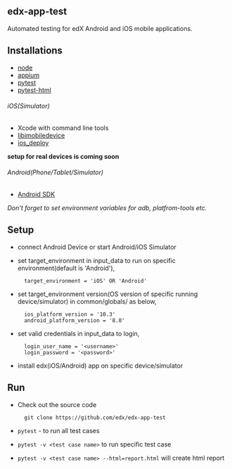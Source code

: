 ## edx-app-test
Automated testing for edX Android and iOS mobile applications.

## Installations
- [node](https://nodejs.org/en/)
- [appium](http://appium.io/)
- [pytest](https://docs.pytest.org/en/latest/getting-started.html)
- [pytest-html](https://pypi.python.org/pypi/pytest-html/)


###### iOS(Simulator)
 - Xcode with command line tools
 - [libimobiledevice](http://www.libimobiledevice.org/)
 - [ios_deploy](https://github.com/phonegap/ios-deploy)

**setup for real devices is coming soon**

###### Android(Phone/Tablet/Simulator)
 - [Android SDK](https://developer.android.com/studio/index.html)

 *Don't forget to set environment variables for adb, platfrom-tools etc.*

## Setup
- connect Android Device or start Android/iOS Simulator

- set target_environment in input_data to run on specific environment(default is 'Android'),

    	target_environment = 'iOS' OR 'Android'

- set target_environment version(OS version of specific running device/simulator) in common/globals/ as below,

	    ios_platform_version = '10.3'
	    android_platform_version = '8.0'

- set valid credentials in input_data to login,

        login_user_name = '<username>'
        login_password = '<password>'

- install edx(iOS/Android) app on specific device/simulator


## Run
- Check out the source code

        git clone https://github.com/edx/edx-app-test

- `pytest` - to run all test cases

- `pytest -v <test case name>` to run specific test case

- `pytest -v <test case name> --html=report.html` will create html report
